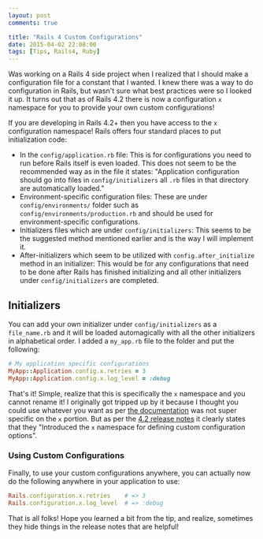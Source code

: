 ```yaml
---
layout: post
comments: true

title: "Rails 4 Custom Configurations"
date: 2015-04-02 22:08:00
tags: [Tips, Rails4, Ruby]
---
```


Was working on a Rails 4 side project when I realized that I should make a configuration file for a constant
that I wanted. I knew there was a way to do configuration in Rails, but wasn't sure what best practices were
so I looked it up. It turns out that as of Rails 4.2 there is now a configuration `x` namespace for you to
provide your own custom configurations!

<!--more-->

If you are developing in Rails 4.2+ then you have access to the `x` configuration namespace! Rails offers
four standard places to put initialization code:

* In the `config/application.rb` file: This is for configurations you need to run before Rails itself is
even loaded. This does not seem to be the recommended way as in the file it states: "Application configuration
should go into files in `config/initializers` all `.rb` files in that directory are automatically loaded."
* Environment-specific configuration files: These are under `config/environments/` folder such as
`config/environments/production.rb` and should be used for environment-specific configurations.
* Initializers files which are under `config/initializers`: This seems to be the suggested method mentioned
earlier and is the way I will implement it.
* After-initializers which seem to be utilized with `config.after_initialize` method in an initializer: This
would be for any configurations that need to be done after Rails has finished initializing and all other
initializers under `config/initializers` are completed.

## Initializers

You can add your own initializer under `config/initializers` as a `file_name.rb` and it will be loaded
automagically with all the other initializers in alphabetical order. I added a `my_app.rb` file to the
folder and put the following:

```ruby
# My application specific configurations
MyApp::Application.config.x.retries = 3
MyApp::Application.config.x.log_level = :debug
```

That's it! Simple, realize that this is specifically the `x` namespace and you cannot rename it! I originally
got tripped up by it because I thought you could use whatever you want as per [the documentation][rdoc] was
not super specific on the `x` portion. But as per the [4.2 release notes][release] it clearly states that
they "Introduced the `x` namespace for defining custom configuration options".

### Using Custom Configurations

Finally, to use your custom configurations anywhere, you can actually now do the following anywhere in your
application to use:

```ruby
Rails.configuration.x.retries    # => 3
Rails.configuration.x.log_level  # => :debug
```

That is all folks! Hope you learned a bit from the tip, and realize, sometimes they hide things in the
release notes that are helpful!

[rdoc]: http://guides.rubyonrails.org/v4.2.0/configuring.html#custom-configuration
[release]: http://guides.rubyonrails.org/4_2_release_notes.html#railties-notable-changes
